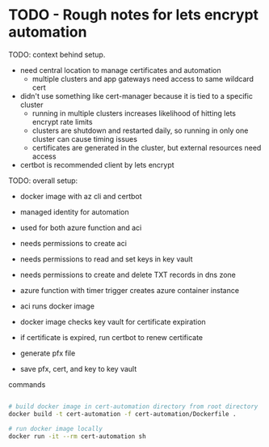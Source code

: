 # TODO - Rough notes for lets encrypt automation

TODO: context behind setup.

- need central location to manage certificates and automation
  - multiple clusters and app gateways need access to same wildcard cert
- didn't use something like cert-manager because it is tied to a specific cluster
  - running in multiple clusters increases likelihood of hitting lets encrypt rate limits
  - clusters are shutdown and restarted daily, so running in only one cluster can cause timing issues
  - certificates are generated in the cluster, but external resources need access
- certbot is recommended client by lets encrypt

TODO: overall setup:

- docker image with az cli and certbot

- managed identity for automation
- used for both azure function and aci

- needs permissions to create aci
- needs permissions to read and set keys in key vault
- needs permissions to create and delete TXT records in dns zone

- azure function with timer trigger creates azure container instance
- aci runs docker image
- docker image checks key vault for certificate expiration
- if certificate is expired, run certbot to renew certificate
- generate pfx file
- save pfx, cert, and key to key vault

commands

```bash

# build docker image in cert-automation directory from root directory
docker build -t cert-automation -f cert-automation/Dockerfile .

# run docker image locally
docker run -it --rm cert-automation sh

```
